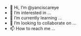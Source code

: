 - 👋 Hi, I’m @yanciscareye
- 👀 I’m interested in ...
- 🌱 I’m currently learning ...
- 💞️ I’m looking to collaborate on ...
- 📫 How to reach me ...

<!---
yanciscareye/yanciscareye is a ✨ special ✨ repository because its `README.md` (this file) appears on your GitHub profile.
You can click the Preview link to take a look at your changes.
--->
